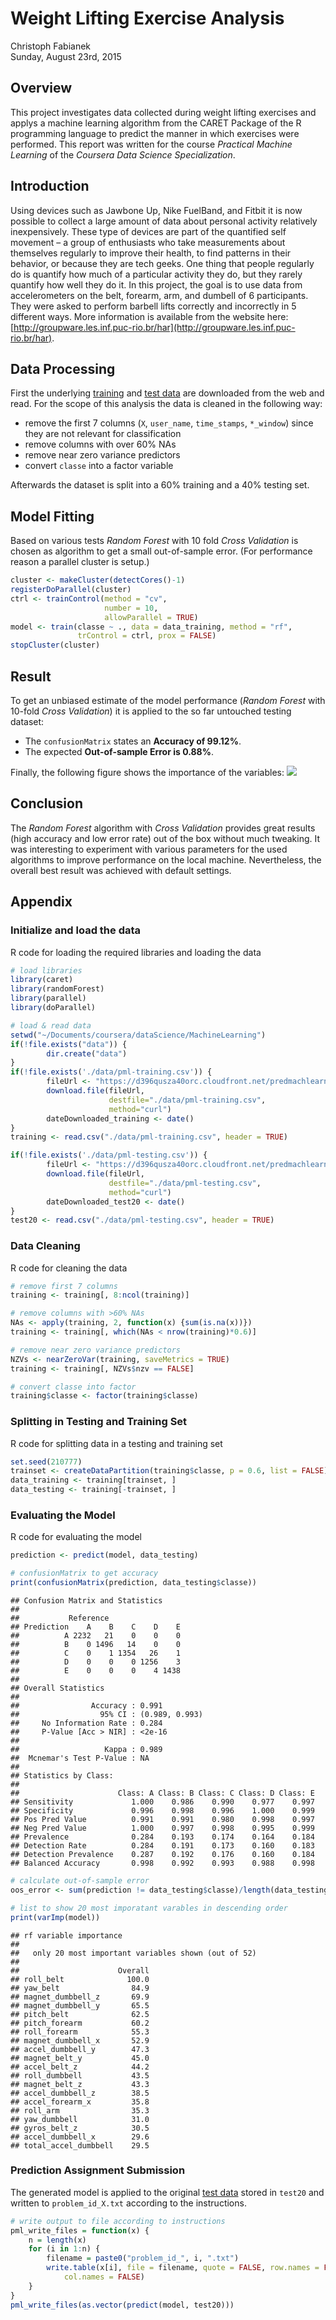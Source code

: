 # Weight Lifting Exercise Analysis
Christoph Fabianek  
Sunday, August 23rd, 2015  

## Overview
This project investigates data collected during weight lifting exercises and applys a machine learning algorithm from the CARET Package of the R programming language to predict the manner in which exercises were performed. This report was written for the course *Practical Machine Learning* of the *Coursera Data Science Specialization*.


## Introduction
Using devices such as Jawbone Up, Nike FuelBand, and Fitbit it is now possible to collect a large amount of data about personal activity relatively inexpensively. These type of devices are part of the quantified self movement – a group of enthusiasts who take measurements about themselves regularly to improve their health, to find patterns in their behavior, or because they are tech geeks. One thing that people regularly do is quantify how much of a particular activity they do, but they rarely quantify how well they do it. In this project, the goal is  to use data from accelerometers on the belt, forearm, arm, and dumbell of 6 participants. They were asked to perform barbell lifts correctly and incorrectly in 5 different ways. More information is available from the website here:  [http://groupware.les.inf.puc-rio.br/har](http://groupware.les.inf.puc-rio.br/har).

## Data Processing
First the underlying [training](https://d396qusza40orc.cloudfront.net/predmachlearn/pml-training.csv) and [test data](https://d396qusza40orc.cloudfront.net/predmachlearn/pml-testing.csv) are downloaded from the web and read. For the scope of this analysis the data is cleaned in the following way:

* remove the first 7 columns (`X`, `user_name`, `time_stamps`, `*_window`) since they are not relevant for classification
* remove columns with over 60% NAs
* remove near zero variance predictors
* convert `classe` into a factor variable



Afterwards the dataset is split into a 60% training and a 40% testing set.



## Model Fitting
Based on various tests *Random Forest* with 10 fold *Cross Validation* is chosen as algorithm to get a small out-of-sample error. (For performance reason a parallel cluster is setup.)  

```r
cluster <- makeCluster(detectCores()-1)
registerDoParallel(cluster)
ctrl <- trainControl(method = "cv",
                     number = 10,
                     allowParallel = TRUE)
model <- train(classe ~ ., data = data_training, method = "rf", 
               trControl = ctrl, prox = FALSE)
stopCluster(cluster)
```

## Result


To get an unbiased estimate of the model performance (*Random Forest* with 10-fold *Cross Validation*) it is applied to the so far untouched testing dataset:

* The `confusionMatrix` states an **Accuracy of 99.12%**.  
* The expected **Out-of-sample Error is 0.88%**.

Finally, the following figure shows the importance of the variables:
![](pml-project_files/figure-html/variable_importance-1.png) 

## Conclusion
The *Random Forest* algorithm with *Cross Validation* provides great results (high accuracy and low error rate) out of the box without much tweaking. It was interesting to experiment with various parameters for the used algorithms to improve performance on the local machine. Nevertheless, the overall best result was achieved with default settings.


## Appendix

### Initialize and load the data
R code for loading the required libraries and loading the data  


```r
# load libraries
library(caret)
library(randomForest)
library(parallel)
library(doParallel)

# load & read data
setwd("~/Documents/coursera/dataScience/MachineLearning")
if(!file.exists("data")) {
        dir.create("data")
}
if(!file.exists('./data/pml-training.csv')) {
        fileUrl <- "https://d396qusza40orc.cloudfront.net/predmachlearn/pml-training.csv"
        download.file(fileUrl,
                      destfile="./data/pml-training.csv",
                      method="curl")
        dateDownloaded_training <- date()
}
training <- read.csv("./data/pml-training.csv", header = TRUE)

if(!file.exists('./data/pml-testing.csv')) {
        fileUrl <- "https://d396qusza40orc.cloudfront.net/predmachlearn/pml-testing.csv"
        download.file(fileUrl,
                      destfile="./data/pml-testing.csv",
                      method="curl")
        dateDownloaded_test20 <- date()
}
test20 <- read.csv("./data/pml-testing.csv", header = TRUE)
```

### Data Cleaning
R code for cleaning the data  


```r
# remove first 7 columns
training <- training[, 8:ncol(training)]

# remove columns with >60% NAs
NAs <- apply(training, 2, function(x) {sum(is.na(x))})
training <- training[, which(NAs < nrow(training)*0.6)]

# remove near zero variance predictors
NZVs <- nearZeroVar(training, saveMetrics = TRUE)
training <- training[, NZVs$nzv == FALSE]

# convert classe into factor
training$classe <- factor(training$classe)
```

### Splitting in Testing and Training Set
R code for splitting data in a testing and training set  


```r
set.seed(210777)
trainset <- createDataPartition(training$classe, p = 0.6, list = FALSE)
data_training <- training[trainset, ]
data_testing <- training[-trainset, ]
```

### Evaluating the Model
R code for evaluating the model

```r
prediction <- predict(model, data_testing)

# confusionMatrix to get accuracy
print(confusionMatrix(prediction, data_testing$classe))
```

```
## Confusion Matrix and Statistics
## 
##           Reference
## Prediction    A    B    C    D    E
##          A 2232   21    0    0    0
##          B    0 1496   14    0    0
##          C    0    1 1354   26    1
##          D    0    0    0 1256    3
##          E    0    0    0    4 1438
## 
## Overall Statistics
##                                         
##                Accuracy : 0.991         
##                  95% CI : (0.989, 0.993)
##     No Information Rate : 0.284         
##     P-Value [Acc > NIR] : <2e-16        
##                                         
##                   Kappa : 0.989         
##  Mcnemar's Test P-Value : NA            
## 
## Statistics by Class:
## 
##                      Class: A Class: B Class: C Class: D Class: E
## Sensitivity             1.000    0.986    0.990    0.977    0.997
## Specificity             0.996    0.998    0.996    1.000    0.999
## Pos Pred Value          0.991    0.991    0.980    0.998    0.997
## Neg Pred Value          1.000    0.997    0.998    0.995    0.999
## Prevalence              0.284    0.193    0.174    0.164    0.184
## Detection Rate          0.284    0.191    0.173    0.160    0.183
## Detection Prevalence    0.287    0.192    0.176    0.160    0.184
## Balanced Accuracy       0.998    0.992    0.993    0.988    0.998
```

```r
# calculate out-of-sample error
oos_error <- sum(prediction != data_testing$classe)/length(data_testing$classe)

# list to show 20 most imporatant varables in descending order
print(varImp(model))
```

```
## rf variable importance
## 
##   only 20 most important variables shown (out of 52)
## 
##                      Overall
## roll_belt              100.0
## yaw_belt                84.9
## magnet_dumbbell_z       69.9
## magnet_dumbbell_y       65.5
## pitch_belt              62.5
## pitch_forearm           60.2
## roll_forearm            55.3
## magnet_dumbbell_x       52.9
## accel_dumbbell_y        47.3
## magnet_belt_y           45.0
## accel_belt_z            44.2
## roll_dumbbell           43.5
## magnet_belt_z           43.3
## accel_dumbbell_z        38.5
## accel_forearm_x         35.8
## roll_arm                35.3
## yaw_dumbbell            31.0
## gyros_belt_z            30.5
## accel_dumbbell_x        29.6
## total_accel_dumbbell    29.5
```

### Prediction Assignment Submission
The generated model is applied to the original [test data](https://d396qusza40orc.cloudfront.net/predmachlearn/pml-testing.csv) stored in `test20` and written to `problem_id_X.txt` according to the instructions.


```r
# write output to file according to instructions
pml_write_files = function(x) {
    n = length(x)
    for (i in 1:n) {
        filename = paste0("problem_id_", i, ".txt")
        write.table(x[i], file = filename, quote = FALSE, row.names = FALSE, 
            col.names = FALSE)
    }
}
pml_write_files(as.vector(predict(model, test20)))
```
